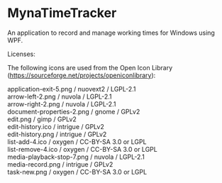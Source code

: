 # MynaTimeTracker

An application to record and manage working times for Windows using WPF.

Licenses:

The following icons are used from the Open Icon Library (https://sourceforge.net/projects/openiconlibrary):

application-exit-5.png / nuovext2 / LGPL-2.1<br>
arrow-left-2.png / nuvola / LGPL-2.1<br>
arrow-right-2.png / nuvola / LGPL-2.1<br>
document-properties-2.png / gnome / GPLv2<br>
edit.png / gimp / GPLv2<br>
edit-history.ico / intrigue / GPLv2<br>
edit-history.png / intrigue / GPLv2<br>
list-add-4.ico / oxygen / CC-BY-SA 3.0 or LGPL<br>
list-remove-4.ico / oxygen / CC-BY-SA 3.0 or LGPL<br>
media-playback-stop-7.png / nuvola / LGPL-2.1<br>
media-record.png / intrigue / GPLv2<br>
task-new.png / oxygen / CC-BY-SA 3.0 or LGPL<br>

